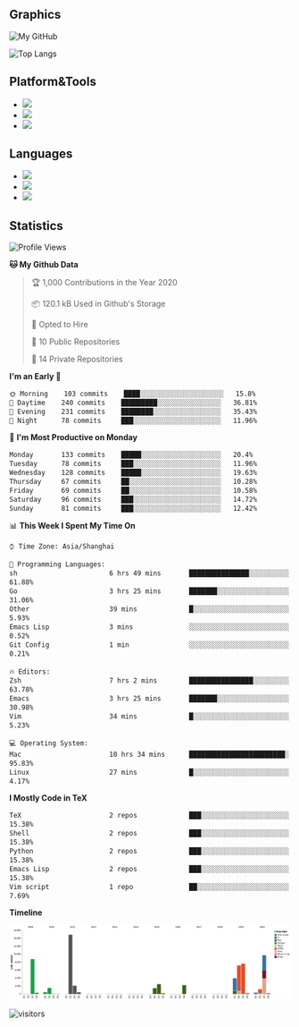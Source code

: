 ## Graphics

![My GitHub](https://github-readme-stats.vercel.app/api?username=SteamedFish&count_private=true&show_icons=true&theme=buefy&include_all_commits=false)

![Top Langs](https://github-readme-stats.vercel.app/api/top-langs/?username=SteamedFish&theme=buefy&hide=ruby&count_private=true&show_icons=true&layout=compact)

## Platform&Tools

* [![](https://img.shields.io/badge/ArchLinux--purple?style=flat-square&logo=ArchLinux)](https://www.archlinux.org/)
* [![](https://img.shields.io/badge/Gentoo-testing-purple?style=flat-square&logo=Gentoo)](https://www.gentoo.org/)
* [![](https://img.shields.io/badge/Doom%20Emacs-28-blue?style=flat-square&logo=Gnu%20emacs&logoColor=white)](https://www.gnu.org/software/emacs/)

## Languages

* [![](https://img.shields.io/badge/-Python-3776AB?style=flat-square&logo=python&logoColor=white)](https://www.python.org/)
* [![](https://img.shields.io/badge/-Bash-00ADD8?style=flat-square&logo=Gnu-bash&logoColor=white)](https://www.gnu.org/software/bash/)
* [![](https://img.shields.io/badge/-Go-00ADD8?style=flat-square&logo=go&logoColor=white)](https://golang.org/)

## Statistics

<!--START_SECTION:waka-->
![Profile Views](http://img.shields.io/badge/Profile%20Views-12-blue)

**🐱 My Github Data** 

> 🏆 1,000 Contributions in the Year 2020
 > 
> 📦 120.1 kB Used in Github's Storage 
 > 
> 💼 Opted to Hire
 > 
> 📜 10 Public Repositories 
 > 
> 🔑 14 Private Repositories  

**I'm an Early 🐤** 

```text
🌞 Morning    103 commits    ████░░░░░░░░░░░░░░░░░░░░░   15.8% 
🌆 Daytime    240 commits    █████████░░░░░░░░░░░░░░░░   36.81% 
🌃 Evening    231 commits    ████████░░░░░░░░░░░░░░░░░   35.43% 
🌙 Night      78 commits     ███░░░░░░░░░░░░░░░░░░░░░░   11.96%

```
📅 **I'm Most Productive on Monday** 

```text
Monday       133 commits    █████░░░░░░░░░░░░░░░░░░░░   20.4% 
Tuesday      78 commits     ███░░░░░░░░░░░░░░░░░░░░░░   11.96% 
Wednesday    128 commits    █████░░░░░░░░░░░░░░░░░░░░   19.63% 
Thursday     67 commits     ██░░░░░░░░░░░░░░░░░░░░░░░   10.28% 
Friday       69 commits     ██░░░░░░░░░░░░░░░░░░░░░░░   10.58% 
Saturday     96 commits     ███░░░░░░░░░░░░░░░░░░░░░░   14.72% 
Sunday       81 commits     ███░░░░░░░░░░░░░░░░░░░░░░   12.42%

```


📊 **This Week I Spent My Time On** 

```text
⌚︎ Time Zone: Asia/Shanghai

💬 Programming Languages: 
sh                       6 hrs 49 mins       ███████████████░░░░░░░░░░   61.88% 
Go                       3 hrs 25 mins       ███████░░░░░░░░░░░░░░░░░░   31.06% 
Other                    39 mins             █░░░░░░░░░░░░░░░░░░░░░░░░   5.93% 
Emacs Lisp               3 mins              ░░░░░░░░░░░░░░░░░░░░░░░░░   0.52% 
Git Config               1 min               ░░░░░░░░░░░░░░░░░░░░░░░░░   0.21%

🔥 Editors: 
Zsh                      7 hrs 2 mins        ████████████████░░░░░░░░░   63.78% 
Emacs                    3 hrs 25 mins       ███████░░░░░░░░░░░░░░░░░░   30.98% 
Vim                      34 mins             █░░░░░░░░░░░░░░░░░░░░░░░░   5.23%

💻 Operating System: 
Mac                      10 hrs 34 mins      ████████████████████████░   95.83% 
Linux                    27 mins             █░░░░░░░░░░░░░░░░░░░░░░░░   4.17%

```

**I Mostly Code in TeX** 

```text
TeX                      2 repos             ███░░░░░░░░░░░░░░░░░░░░░░   15.38% 
Shell                    2 repos             ███░░░░░░░░░░░░░░░░░░░░░░   15.38% 
Python                   2 repos             ███░░░░░░░░░░░░░░░░░░░░░░   15.38% 
Emacs Lisp               2 repos             ███░░░░░░░░░░░░░░░░░░░░░░   15.38% 
Vim script               1 repo              ██░░░░░░░░░░░░░░░░░░░░░░░   7.69%

```


**Timeline**

![Chart not found](https://raw.githubusercontent.com/SteamedFish/SteamedFish/master/charts/bar_graph.png) 


<!--END_SECTION:waka-->

![visitors](https://visitor-badge.laobi.icu/badge?page_id=SteamedFish.SteamedFish)
